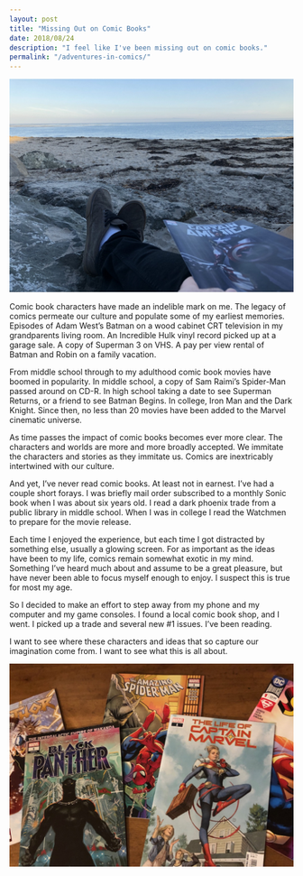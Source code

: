 ```yaml
--- 
layout: post
title: "Missing Out on Comic Books"
date: 2018/08/24
description: "I feel like I've been missing out on comic books."
permalink: "/adventures-in-comics/"
---
```


![1st person photo of me holding a copy of Captain America (2018) #2 on the beach](/images/blog/adventures-in-comics/beach-comic.jpg)

Comic book characters have made an indelible mark on me. The legacy of comics permeate our culture and populate some of my earliest memories. Episodes of Adam West’s Batman on a wood cabinet CRT television in my grandparents living room. An Incredible Hulk vinyl record picked up at a garage sale. A copy of Superman 3 on VHS. A pay per view rental of Batman and Robin on a family vacation.

From middle school through to my adulthood comic book movies have boomed in popularity. In middle school, a copy of Sam Raimi’s Spider-Man passed around on CD-R. In high school taking a date to see Superman Returns, or a friend to see Batman Begins. In college, Iron Man and the Dark Knight. Since then, no less than 20 movies have been added to the Marvel cinematic universe.

As time passes the impact of comic books becomes ever more clear. The characters and worlds are more and more broadly accepted. We immitate the characters and stories as they immitate us. Comics are inextricably intertwined with our culture. 

And yet, I’ve never read comic books. At least not in earnest. I’ve had a couple short forays. I was briefly mail order subscribed to a monthly Sonic book when I was about six years old. I read a dark phoenix trade from a public library in middle school. When I was in college I read the Watchmen to prepare for the movie release.

Each time I enjoyed the experience, but each time I got distracted by something else, usually a glowing screen. For as important as the ideas have been to my life, comics remain somewhat exotic in my mind. Something I’ve heard much about and assume to be a great pleasure, but have never been able to focus myself enough to enjoy. I suspect this is true for most my age. 

So I decided to make an effort to step away from my phone and my computer and my game consoles. I found a local comic book shop, and I went. I picked up a trade and several new #1 issues. I’ve been reading.

I want to see where these characters and ideas that so capture our imagination come from. I want to see what this is all about.

![A stack of first issue comics](/images/blog/adventures-in-comics/number-ones.jpg)
